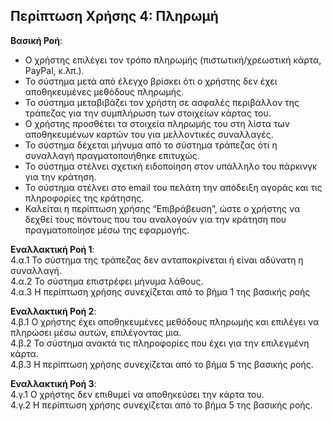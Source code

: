 ## Περίπτωση Χρήσης 4: Πληρωμή

**Βασική Ροή**:  

- Ο χρήστης επιλέγει τον τρόπο πληρωμής (πιστωτική/χρεωστική κάρτα, PayPal, κ.λπ.).
- Το σύστημα μετά από έλεγχο βρίσκει ότι ο χρήστης δεν έχει αποθηκευμένες μεθόδους πληρωμής.
- Το σύστημα μεταβιβάζει τον χρήστη σε ασφαλές περιβάλλον της τράπεζας για την συμπλήρωση των στοιχείων κάρτας του.
- Ο χρήστης προσθέτει τα στοιχεία πληρωμής του στη λίστα των αποθηκευμένων καρτών του για μελλοντικές συναλλαγές.
- Το σύστημα δέχεται μήνυμα από το σύστημα τράπεζας ότι η συναλλαγή πραγματοποιήθηκε επιτυχώς. 
- Το σύστημα στέλνει σχετική ειδοποίηση στον υπάλληλο του πάρκινγκ για την κράτηση.
- Το σύστημα στέλνει στο email του πελάτη την απόδειξη αγοράς και τις πληροφορίες της κράτησης.
- Καλείται η περίπτωση χρήσης “Επιβράβευση”, ώστε ο χρήστης να δεχθεί τους πόντους που του αναλογούν για την κράτηση που πραγματοποίησε μέσω της εφαρμογής. 

**Εναλλακτική Ροή 1**:  
4.α.1 Το σύστημα της τράπεζας δεν ανταποκρίνεται ή είναι αδύνατη η συναλλαγή.  
4.α.2 Το σύστημα επιστρέφει μήνυμα λάθους.  
4.α.3 Η περίπτωση χρήσης συνεχίζεται από το βήμα 1 της βασικής ροής  

**Εναλλακτική Ροή 2**:  
4.β.1 Ο χρήστης έχει αποθηκευμένες μεθόδους πληρωμής και επιλέγει να πληρώσει μέσω αυτών, επιλέγοντας μια.  
4.β.2 Το σύστημα ανακτά τις πληροφορίες που έχει για την επιλεγμένη κάρτα.  
4.β.3 Η περίπτωση χρήσης συνεχίζεται από το βήμα 5 της βασικής ροής.  

**Εναλλακτική Ροή 3**:  
4.γ.1 Ο χρήστης δεν επιθυμεί να αποθηκεύσει την κάρτα του.  
4.γ.2 Η περίπτωση χρήσης συνεχίζεται από το βήμα 5 της βασικής ροής.  
